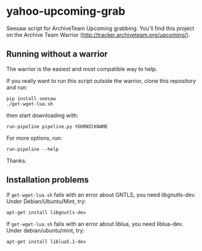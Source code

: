 yahoo-upcoming-grab
====================

Seesaw script for ArchiveTeam Upcoming grabbing.
You'll find this project on the Archive Team Warrior (http://tracker.archiveteam.org/upcoming/).


Running without a warrior
-------------------------
The warrior is the easiest and most compatible way to help.

If you really want to run this script outside the warrior, clone this repository and run:

    pip install seesaw
    ./get-wget-lua.sh

then start downloading with:

    run-pipeline pipeline.py YOURNICKNAME

For more options, run:

    run-pipeline --help

Thanks.


Installation problems
---------------------
If `get-wget-lua.sh` fails with an error about GNTLS, you need libgnutls-dev. Under Debian/Ubuntu/Mint, try:

    apt-get install libgnutls-dev

If `get-wget-lua.sh` fails with an error about liblua, you need liblua-dev.  Under debian/ubuntu/mint, try:

    apt-get install liblua5.1-dev
